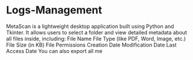 # Logs-Management
MetaScan is a lightweight desktop application built using Python and Tkinter. It allows users to select a folder and view detailed metadata about all files inside, including:  File Name  File Type (like PDF, Word, Image, etc.)  File Size (in KB)  File Permissions  Creation Date  Modification Date  Last Access Date  You can also export all me
